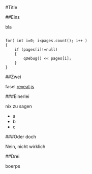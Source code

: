#Title

##Eins

bla

```

for( int i=0; i<pages.count(); i++ )
{
	if (pages[i]!=null)
	{
		qDebug() << pages[i];
	}
}

```


##Zwei 

fasel
[reveal.js]("http://slid.es")


###Einerlei

nix zu sagen

* a
* b
* c


###Oder doch

Nein, nicht wirklich


##Drei

boerps
